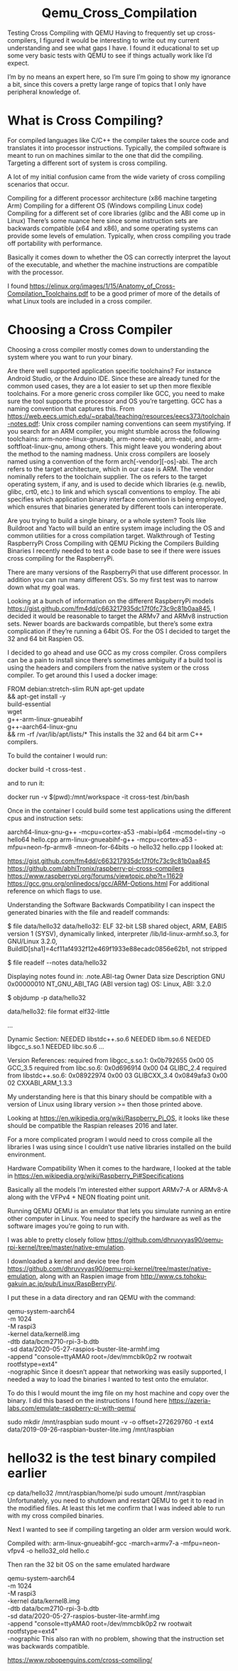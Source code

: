 <h1 align="center">Qemu_Cross_Compilation</h1>


Testing Cross Compiling with QEMU
Having to frequently set up cross-compilers, I figured it would be interesting to write out my current understanding and see what gaps I have. I found it educational to set up some very basic tests with QEMU to see if things actually work like I’d expect.

I’m by no means an expert here, so I’m sure I’m going to show my ignorance a bit, since this covers a pretty large range of topics that I only have peripheral knowledge of.

<h1 align="left">What is Cross Compiling?</h1>

For compiled languages like C/C++ the compiler takes the source code and translates it into processor instructions. Typically, the compiled software is meant to run on machines similar to the one that did the compiling. Targeting a different sort of system is cross compiling.

A lot of my initial confusion came from the wide variety of cross compiling scenarios that occur.

Compiling for a different processor architecture (x86 machine targeting Arm)
Compiling for a different OS (Windows compiling Linux code)
Compiling for a different set of core libraries (glibc and the ABI come up in Linux)
There’s some nuance here since some instruction sets are backwards compatible (x64 and x86), and some operating systems can provide some levels of emulation. Typically, when cross compiling you trade off portability with performance.

Basically it comes down to whether the OS can correctly interpret the layout of the executable, and whether the machine instructions are compatible with the processor.

I found https://elinux.org/images/1/15/Anatomy_of_Cross-Compilation_Toolchains.pdf to be a good primer of more of the details of what Linux tools are included in a cross compiler.

<h1 align="left">Choosing a Cross Compiler </h1>

Choosing a cross compiler mostly comes down to understanding the system where you want to run your binary.

Are there well supported application specific toolchains? For instance Android Studio, or the Arduino IDE. Since these are already tuned for the common used cases, they are a lot easier to set up then more flexible toolchains.
For a more generic cross compiler like GCC, you need to make sure the tool supports the processor and OS you’re targetting. GCC has a naming convention that captures this. From https://web.eecs.umich.edu/~prabal/teaching/resources/eecs373/toolchain-notes.pdf:
Unix cross compiler naming conventions can seem mystifying. If you search for an ARM compiler, you might stumble across the following toolchains: arm-none-linux-gnueabi, arm-none-eabi, arm-eabi, and arm-softfloat-linux-gnu, among others. This might leave you wondering about the method to the naming madness. Unix cross compilers are loosely named using a convention of the form arch[-vendor][-os]-abi. The arch refers to the target architecture, which in our case is ARM. The vendor nominally refers to the toolchain supplier. The os refers to the target operating system, if any, and is used to decide which libraries (e.g. newlib, glibc, crt0, etc.) to link and which syscall conventions to employ. The abi specifies which application binary interface convention is being employed, which ensures that binaries generated by different tools can interoperate.

Are you trying to build a single binary, or a whole system? Tools like Buildroot and Yacto will build an entire system image including the OS and common utilities for a cross compilation target.
Walkthrough of Testing RaspberryPi Cross Compiling with QEMU
Picking the Compilers
Building Binaries
I recently needed to test a code base to see if there were issues cross compiling for the RaspberryPi.

There are many versions of the RaspberryPi that use different processor. In addition you can run many different OS’s. So my first test was to narrow down what my goal was.

Looking at a bunch of information on the different RaspberryPi models https://gist.github.com/fm4dd/c663217935dc17f0fc73c9c81b0aa845, I decided it would be reasonable to target the ARMv7 and ARMv8 instruction sets. Newer boards are backwards compatible, but there’s some extra complication if they’re running a 64bit OS. For the OS I decided to target the 32 and 64 bit Raspien OS.

I decided to go ahead and use GCC as my cross compiler. Cross compilers can be a pain to install since there’s sometimes ambiguity if a build tool is using the headers and compilers from the native system or the cross compiler. To get around this I used a docker image:


FROM debian:stretch-slim
RUN apt-get update \
&& apt-get install -y \
build-essential \
wget \
g++-arm-linux-gnueabihf \
g++-aarch64-linux-gnu \
&& rm -rf /var/lib/apt/lists/*
This installs the 32 and 64 bit arm C++ compilers.

To build the container I would run:

docker build -t cross-test .

and to run it:

docker run -v $(pwd):/mnt/workspace -it cross-test /bin/bash

Once in the container I could build some test applications using the different cpus and instruction sets:


aarch64-linux-gnu-g++ -mcpu=cortex-a53 -mabi=lp64 -mcmodel=tiny -o hello64 hello.cpp 
arm-linux-gnueabihf-g++ -mcpu=cortex-a53 -mfpu=neon-fp-armv8 -mneon-for-64bits -o hello32 hello.cpp 
I looked at:

https://gist.github.com/fm4dd/c663217935dc17f0fc73c9c81b0aa845
https://github.com/abhiTronix/raspberry-pi-cross-compilers
https://www.raspberrypi.org/forums/viewtopic.php?t=11629
https://gcc.gnu.org/onlinedocs/gcc/ARM-Options.html
For additional reference on which flags to use.

Understanding the Software Backwards Compatibility
I can inspect the generated binaries with the file and readelf commands:


$ file data/hello32 
data/hello32: ELF 32-bit LSB shared object, ARM, EABI5 version 1 (SYSV), dynamically linked, interpreter /lib/ld-linux-armhf.so.3, for GNU/Linux 3.2.0, BuildID[sha1]=4cf11af4932f12e469f1933e88ecadc0856e62b1, not stripped

$ file readelf --notes data/hello32 

Displaying notes found in: .note.ABI-tag
  Owner                Data size        Description
  GNU                  0x00000010       NT_GNU_ABI_TAG (ABI version tag)
    OS: Linux, ABI: 3.2.0

$ objdump -p data/hello32 

data/hello32:     file format elf32-little

...

Dynamic Section:
  NEEDED               libstdc++.so.6
  NEEDED               libm.so.6
  NEEDED               libgcc_s.so.1
  NEEDED               libc.so.6
  ...

Version References:
  required from libgcc_s.so.1:
    0x0b792655 0x00 05 GCC_3.5
  required from libc.so.6:
    0x0d696914 0x00 04 GLIBC_2.4
  required from libstdc++.so.6:
    0x08922974 0x00 03 GLIBCXX_3.4
    0x0849afa3 0x00 02 CXXABI_ARM_1.3.3

My understanding here is that this binary should be compatible with a version of Linux using library version >= then those printed above.

Looking at https://en.wikipedia.org/wiki/Raspberry_Pi_OS, it looks like these should be compatible the Raspian releases 2016 and later.

For a more complicated program I would need to cross compile all the libraries I was using since I couldn’t use native libraries installed on the build environment.

Hardware Compatibility
When it comes to the hardware, I looked at the table in https://en.wikipedia.org/wiki/Raspberry_Pi#Specifications

Basically all the models I’m interested either support ARMv7-A or ARMv8-A along with the VFPv4 + NEON floating point unit.

Running QEMU
QEMU is an emulator that lets you simulate running an entire other computer in Linux. You need to specify the hardware as well as the software images you’re going to run with.

I was able to pretty closely follow https://github.com/dhruvvyas90/qemu-rpi-kernel/tree/master/native-emulation.

I downloaded a kernel and device tree from https://github.com/dhruvvyas90/qemu-rpi-kernel/tree/master/native-emulation, along with an Raspien image from http://www.cs.tohoku-gakuin.ac.jp/pub/Linux/RaspBerryPi/.

I put these in a data directory and ran QEMU with the command:



qemu-system-aarch64 \
  -m 1024 \
  -M raspi3 \
  -kernel data/kernel8.img \
  -dtb data/bcm2710-rpi-3-b.dtb \
  -sd data/2020-05-27-raspios-buster-lite-armhf.img \
  -append "console=ttyAMA0 root=/dev/mmcblk0p2 rw rootwait rootfstype=ext4" \
  -nographic
Since it doesn’t appear that networking was easily supported, I needed a way to load the binaries I wanted to test onto the emulator.

To do this I would mount the img file on my host machine and copy over the binary. I did this based on the instructions I found here https://azeria-labs.com/emulate-raspberry-pi-with-qemu/


sudo mkdir /mnt/raspbian
sudo mount -v -o offset=272629760 -t ext4 data/2019-09-26-raspbian-buster-lite.img /mnt/raspbian
# hello32 is the test binary compiled earlier
cp data/hello32 /mnt/raspbian/home/pi
sudo umount /mnt/raspbian
Unfortunately, you need to shutdown and restart QEMU to get it to read in the modified files. At least this let me confirm that I was indeed able to run with my cross compiled binaries.

Next I wanted to see if compiling targeting an older arm version would work.

Compiled with: arm-linux-gnueabihf-gcc -march=armv7-a -mfpu=neon-vfpv4 -o hello32_old hello.c

Then ran the 32 bit OS on the same emulated hardware


qemu-system-aarch64 \
  -m 1024 \
  -M raspi3 \
  -kernel data/kernel8.img \
  -dtb data/bcm2710-rpi-3-b.dtb \
  -sd data/2020-05-27-raspios-buster-lite-armhf.img \
  -append "console=ttyAMA0 root=/dev/mmcblk0p2 rw rootwait rootfstype=ext4" \
  -nographic
This also ran with no problem, showing that the instruction set was backwards compatible.

https://www.robopenguins.com/cross-compiling/
